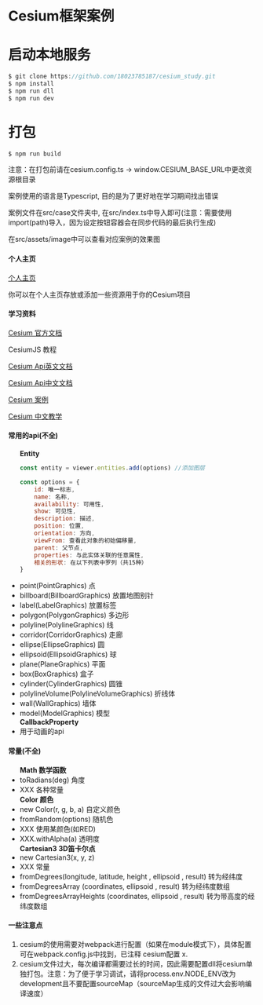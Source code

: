 <h1>Cesium框架案例</h1>

# 启动本地服务

```javascript
$ git clone https://github.com/18023785187/cesium_study.git
$ npm install
$ npm run dll
$ npm run dev
```

# 打包

```javascript
$ npm run build
```

注意：在打包前请在cesium.config.ts -> window.CESIUM_BASE_URL中更改资源根目录

<p>案例使用的语言是Typescript, 目的是为了更好地在学习期间找出错误</p>
<p>案例文件在src/case文件夹中, 在src/index.ts中导入即可(注意：需要使用import(path)导入，因为设定按钮容器会在同步代码的最后执行生成)</p>
<p>在src/assets/image中可以查看对应案例的效果图</p>

<h4>个人主页</h4>
<p><a href="https://cesium.com/ion/assetdepot/">个人主页</a></p>
<p>你可以在个人主页存放或添加一些资源用于你的Cesium项目</p>

<h4>学习资料</h4>
<p><a href="https://cesium.com/learn/">Cesium 官方文档</a></p>
<p><a href="https://cesium.com/learn/cesiumjs-learn/cesiumjs-flight-tracker/"></a>CesiumJS 教程</p>
<p><a href="https://cesium.com/learn/cesiumjs/ref-doc/">Cesium Api英文文档</a></p>
<p><a href="http://cesium.xin/cesium/cn/Documentation1.62/">Cesium Api中文文档</a></p>
<p><a href="https://sandcastle.cesium.com/">Cesium 案例</a></p>
<p><a href="http://cesium.xin/">Cesium 中文教学</a></p>

<h4>常用的api(不全)</h4>
<ul>
<strong>Entity</strong>

```javascript
const entity = viewer.entities.add(options) //添加图层

const options = {
    id: 唯一标志,
    name: 名称,
    availability: 可用性,
    show: 可见性,
    description: 描述,
    position: 位置,
    orientation: 方向,
    viewFrom: 查看此对象的初始偏移量,
    parent: 父节点,
    properties: 与此实体关联的任意属性,
    相关的形状: 在以下列表中罗列（共15种）
}
```

<li>point(PointGraphics) 点</li>
<li>billboard(BillboardGraphics) 放置地图别针</li>
<li>label(LabelGraphics) 放置标签</li>
<li>polygon(PolygonGraphics) 多边形</li>
<li>polyline(PolylineGraphics) 线</li>
<li>corridor(CorridorGraphics) 走廊</li>
<li>ellipse(EllipseGraphics) 圆</li>
<li>ellipsoid(EllipsoidGraphics) 球</li>
<li>plane(PlaneGraphics) 平面</li>
<li>box(BoxGraphics) 盒子</li>
<li>cylinder(CylinderGraphics) 圆锥</li>
<li>polylineVolume(PolylineVolumeGraphics) 折线体</li>
<li>wall(WallGraphics) 墙体</li>
<li>model(ModelGraphics) 模型</li>
<strong>CallbackProperty</strong>
<li>用于动画的api</li>
</ul>
<h4>常量(不全)</h4>
<ul>
<strong>Math 数学函数</strong>
<li>toRadians(deg) 角度</li>
<li>XXX 各种常量</li>
<strong>Color 颜色</strong>
<li>new Color(r, g, b, a) 自定义颜色</li>
<li>fromRandom(options) 随机色</li>
<li>XXX 使用某颜色(如RED)</li>
<li>XXX.withAlpha(a) 透明度</li>
<strong>Cartesian3 3D笛卡尔点</strong>
<li>new Cartesian3(x, y, z)</li>
<li>XXX 常量</li>
<li>fromDegrees(longitude, latitude, height , ellipsoid , result) 转为经纬度</li>
<li>fromDegreesArray (coordinates, ellipsoid , result) 转为经纬度数组</li>
<li>fromDegreesArrayHeights (coordinates, ellipsoid , result) 转为带高度的经纬度数组</li>
</ul>

<h4>一些注意点</h4>
<ol>
<li>cesium的使用需要对webpack进行配置（如果在module模式下），具体配置可在webpack.config.js中找到，已注释 cesium配置 x.</li>
<li>cesium文件过大，每次编译都需要过长的时间，因此需要配置dll将cesium单独打包。注意：为了便于学习调试，请将process.env.NODE_ENV改为development且不要配置sourceMap（sourceMap生成的文件过大会影响编译速度）</li>
</ol>